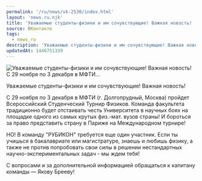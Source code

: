 ```yaml
---
permalink: '/ru/news/vk-2530/index.html'
layout: 'news.ru.njk'
title: 'Уважаемые студенты-физики и им сочувствующие! Важная новость!  С 29 ноября по 3 декабря в МФТИ…'
source: ВКонтакте
tags:
  - news_ru
description: 'Уважаемые студенты-физики и им сочувствующие! Важная новость!  С 29 ноября по 3 декабря в МФТИ…'
updatedAt: 1446751339
---
```

![Уважаемые студенты-физики и им сочувствующие! Важная новость!  С 29 ноября по 3 декабря в МФТИ…](https://sun9-54.userapi.com/impf/c622923/v622923451/4e731/NlNXiAoHgH8.jpg?size=1280x859&quality=96&proxy=1&sign=708bb8635eab03462bc54623b80ef8b7&c_uniq_tag=pbHS2KcGVsLPCqmxLZ78bR-lnPib-XQ8R2nNON-ypmQ&type=album)

Уважаемые студенты-физики и им сочувствующие! Важная новость!

С 29 ноября по 3 декабря в МФТИ (г. Долгопрудный, Москва) пройдет Всероссийский Студенческий Турнир Физиков.
Команда факультета традиционно будет отстаивать честь Университета в научных боях на площадке одного из самых крутых физ.-мат. вузов страны! И бороться за право представить страну в Париже на Международном турнире!

НО! В команду "РУБИКОН" требуется еще один участник.
Если ты учишься в бакалавриате или магистратуре, знаешь и любишь физику, а также не против попробовать свои силы в решении нестандартных научно-экспериментальных задач - мы ждем тебя!

С вопросами и за дополнительной информацией обращаться к капитану команды — Якову Брееву!
